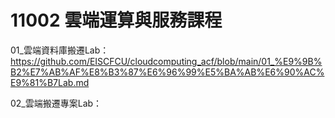 # 11002 雲端運算與服務課程


01_雲端資料庫搬遷Lab：https://github.com/EISCFCU/cloudcomputing_acf/blob/main/01_%E9%9B%B2%E7%AB%AF%E8%B3%87%E6%96%99%E5%BA%AB%E6%90%AC%E9%81%B7Lab.md

02_雲端搬遷專案Lab：
